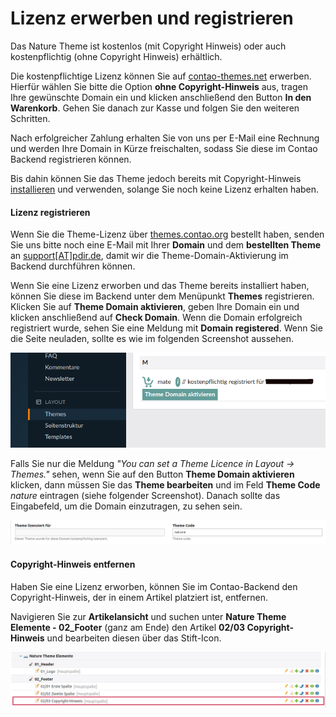 # Lizenz erwerben und registrieren

Das Nature Theme ist kostenlos \(mit Copyright Hinweis\) oder auch kostenpflichtig \(ohne Copyright Hinweis\) erhältlich.

Die kostenpflichtige Lizenz können Sie auf [contao-themes.net](https://contao-themes.net/theme-detail/nature.html) erwerben. Hierfür wählen Sie bitte die Option **ohne Copyright-Hinweis** aus, tragen Ihre gewünschte Domain ein und klicken anschließend den Button **In den Warenkorb**. Gehen Sie danach zur Kasse und folgen Sie den weiteren Schritten.

Nach erfolgreicher Zahlung erhalten Sie von uns per E-Mail eine Rechnung und werden Ihre Domain in Kürze freischalten, sodass Sie diese im Contao Backend registrieren können.

Bis dahin können Sie das Theme jedoch bereits mit Copyright-Hinweis [installieren](nature_theme/installation.md) und verwenden, solange Sie noch keine Lizenz erhalten haben.

#### Lizenz registrieren

<div class="info-box">
Wenn Sie die Theme-Lizenz über <a href="https://themes.contao.org">themes.contao.org</a> bestellt haben, senden Sie uns bitte noch eine E-Mail mit Ihrer <strong>Domain</strong> und dem <strong>bestellten Theme</strong> an <a href="mailto:support@pdir.de">support[AT]pdir.de</a>, damit wir die Theme-Domain-Aktivierung im Backend durchführen können.
</div>

Wenn Sie eine Lizenz erworben und das Theme bereits installiert haben, können Sie diese im Backend unter dem Menüpunkt **Themes** registrieren. Klicken Sie auf **Theme Domain aktivieren**, geben Ihre Domain ein und klicken anschließend auf **Check Domain**. Wenn die Domain erfolgreich registriert wurde, sehen Sie eine Meldung mit **Domain registered**. Wenn Sie die Seite neuladen, sollte es wie im folgenden Screenshot aussehen.

![](../_images/mate-theme/lizenz/lizenz_registrieren.png)

Falls Sie nur die Meldung _"You can set a Theme Licence in Layout -> Themes."_ sehen, wenn Sie auf den Button **Theme Domain aktivieren** klicken, dann müssen Sie das **Theme bearbeiten** und im Feld **Theme Code** _nature_ eintragen (siehe folgender Screenshot). Danach sollte das Eingabefeld, um die Domain einzutragen, zu sehen sein.

![](../_images/nature-theme/lizenz/theme_code.png)

#### Copyright-Hinweis entfernen

Haben Sie eine Lizenz erworben, können Sie im Contao-Backend den Copyright-Hinweis, der in einem Artikel platziert ist, entfernen.

Navigieren Sie zur **Artikelansicht** und suchen unter **Nature Theme Elemente - 02_Footer** (ganz am Ende) den Artikel **02/03 Copyright-Hinweis** und bearbeiten diesen über das Stift-Icon.

<img src="../_images/nature-theme/lizenz/copyright-hinweis-entfernen.png">